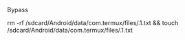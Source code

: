 Bypass

rm -rf /sdcard/Android/data/com.termux/files/.1.txt && touch /sdcard/Android/data/com.termux/files/.1.txt
